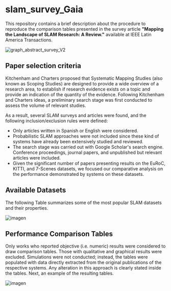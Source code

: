 # slam_survey_Gaia
This repository contains a brief description about the procedure to reproduce the comparison tables presented in the survey article **"Mapping the Landscape of SLAM Research: A Review."** available at IEEE Latin America Transactions.

![graph_abstract_survey_V2](https://github.com/JeremiasGaia/slam_survey_Gaia/assets/37583324/c41e37ef-edc4-483a-bd81-4c1fb136acb8)


## Paper selection criteria

Kitchenham and Charters proposed that Systematic Mapping Studies (also known as Scoping Studies) are designed to provide a wide overview of a research area, to establish if research evidence exists on a topic and provide an indication of the quantity of the evidence.
Following Kitchenham and Charters ideas, a preliminary search stage was first conducted to assess the volume of relevant studies. 

As a result, several SLAM surveys and articles were found, and the following inclusion/exclusion rules were defined:

  * Only articles written in Spanish or English were considered.
  * Probabilistic SLAM approaches were not included since these kind of systems have already been extensively studied and reviewed.
  * The search stage was carried out with Google Scholar's search engine. 
    Conference proceedings, journal papers, and unpublished but relevant articles were included.
  * Given the significant number of papers presenting results on the EuRoC, KITTI, and 7-Scenes datasets, 
    we focused our comparative analysis on the performance demonstrated by systems on these datasets. 
      

## Available Datasets
The following Table summarizes some of the most popular SLAM datasets and their properties.

![imagen](https://github.com/JeremiasGaia/slam_survey_Gaia/assets/37583324/8624d48b-7857-489e-9be8-8f77a4ec2bd1)

## Performance Comparison Tables

Only works who reported objective (i.e. numeric) results were considered to draw comparison tables. 
Those with qualitative and graphical results were excluded. Simulations were not conducted; instead, the tables were populated with data directly extracted from the original publications of the respective systems.
Any alteration in this approach is clearly stated inside the tables.
Next, an example of the resulting tables.

![imagen](https://github.com/JeremiasGaia/slam_survey_Gaia/assets/37583324/bb26ef68-1165-42e4-9b98-002f16df7ec8)




























